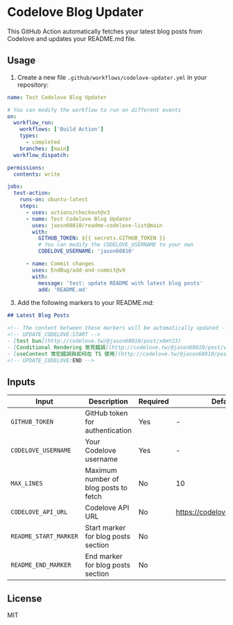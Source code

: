 # Codelove Blog Updater

This GitHub Action automatically fetches your latest blog posts from Codelove and updates your README.md file.

## Usage

1. Create a new file `.github/workflows/codelove-updater.yml` in your repository:

```yaml
name: Test Codelove Blog Updater

# You can modify the workflow to run on different events
on:
  workflow_run:
    workflows: ['Build Action']
    types:
      - completed
    branches: [main]
  workflow_dispatch:

permissions:
  contents: write

jobs:
  test-action:
    runs-on: ubuntu-latest
    steps:
      - uses: actions/checkout@v3
      - name: Test Codelove Blog Updater
        uses: jaosn60810/readme-codelove-list@main
        with:
          GITHUB_TOKEN: ${{ secrets.GITHUB_TOKEN }}
          # You can modify the CODELOVE_USERNAME to your own
          CODELOVE_USERNAME: 'jason60810'

      - name: Commit changes
        uses: EndBug/add-and-commit@v9
        with:
          message: 'test: update README with latest blog posts'
          add: 'README.md'
```

3. Add the following markers to your README.md:

```markdown
## Latest Blog Posts

<!-- The content between these markers will be automatically updated -->
<!-- UPDATE_CODELOVE:START -->
- [test bun](http://codelove.tw/@jason60810/post/x0mY23)
- [Conditional Rendering 常見錯誤](http://codelove.tw/@jason60810/post/vx8M53)
- [useContext 常犯錯誤與如何在 TS 使用](http://codelove.tw/@jason60810/post/n3V0kq)
<!-- UPDATE_CODELOVE:END -->
```

## Inputs

| Input                 | Description                           | Required | Default                        |
| --------------------- | ------------------------------------- | -------- | ------------------------------ |
| `GITHUB_TOKEN`        | GitHub token for authentication       | Yes      | -                              |
| `CODELOVE_USERNAME`   | Your Codelove username                | Yes      | -                              |
| `MAX_LINES`           | Maximum number of blog posts to fetch | No       | 10                             |
| `CODELOVE_API_URL`    | Codelove API URL                      | No       | https://codelove.tw/api/posts  |
| `README_START_MARKER` | Start marker for blog posts section   | No       | <!-- UPDATE_CODELOVE:START --> |
| `README_END_MARKER`   | End marker for blog posts section     | No       | <!-- UPDATE_CODELOVE:END -->   |

## License

MIT
